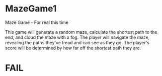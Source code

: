 # MazeGame1
Maze Game - For real this time


This game will generate a random maze, calculate the shortest path to the end, and cloud the maze with a fog.
The player will navigate the maze, revealing the paths they've tread and can see as they go.
The player's score will be determined by how far off the shortest path they are.


# FAIL
